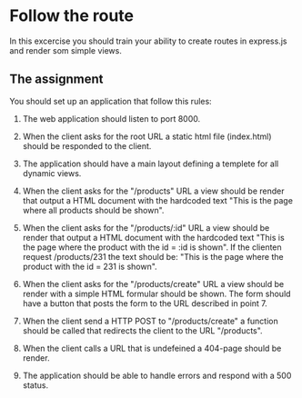 # Follow the route

In this excercise you should train your ability to create routes in express.js and render som simple views.

## The assignment
You should set up an application that follow this rules:

1. The web application should listen to port 8000.

2. When the client asks for the root URL a static html file (index.html) should be responded to the client.

3. The application should have a main layout defining a templete for all dynamic views.

4. When the client asks for the "/products" URL a view should be render that output a HTML document with the hardcoded text "This is the page where all products should be shown".

5. When the client asks for the "/products/:id" URL a view should be render that output a HTML document with the hardcoded text "This is the page where the product with the id = :id is shown". If the clienten request /products/231 the text should be: "This is the page where the product with the id = 231 is shown".

6. When the client asks for the "/products/create" URL a view should be render with a simple HTML formular should be shown. The form should have a button that posts the form to the URL described in point 7.

7. When the client send a HTTP POST to "/products/create" a function should be called that redirects the client to the URL "/products".

8. When the client calls a URL that is undefeined a 404-page should be render.

9. The application should be able to handle errors and respond with a 500 status.
